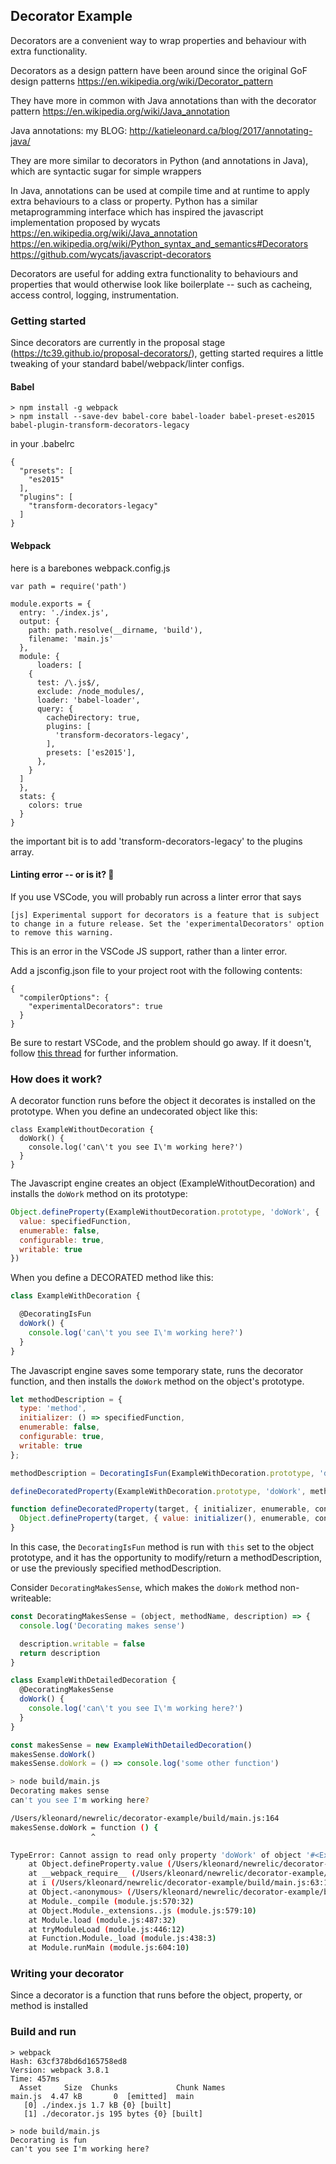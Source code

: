 ## Decorator Example

Decorators are a convenient way to wrap properties and behaviour with extra functionality.

Decorators as a design pattern have been around since the original GoF design patterns
https://en.wikipedia.org/wiki/Decorator_pattern

They have more in common with Java annotations than with the decorator pattern
https://en.wikipedia.org/wiki/Java_annotation

Java annotations: my BLOG: http://katieleonard.ca/blog/2017/annotating-java/

They are more similar to decorators in Python (and annotations in Java), which are syntactic sugar for simple wrappers

In Java, annotations can be used at compile time and at runtime to apply extra behaviours to a class or property. Python has a similar metaprogramming interface which has inspired the javascript implementation proposed by wycats
https://en.wikipedia.org/wiki/Java_annotation
https://en.wikipedia.org/wiki/Python_syntax_and_semantics#Decorators
https://github.com/wycats/javascript-decorators

Decorators are useful for adding extra functionality to behaviours and properties that would otherwise look like boilerplate -- such as cacheing, access control, logging, instrumentation.

### Getting started

Since decorators are currently in the proposal stage (https://tc39.github.io/proposal-decorators/), getting started requires a little tweaking of your standard babel/webpack/linter configs.

#### Babel

```
> npm install -g webpack
> npm install --save-dev babel-core babel-loader babel-preset-es2015 babel-plugin-transform-decorators-legacy
```

in your .babelrc

```
{
  "presets": [
    "es2015"
  ],
  "plugins": [
    "transform-decorators-legacy"
  ]
}
```

#### Webpack
here is a barebones webpack.config.js

```
var path = require('path')

module.exports = {
  entry: './index.js',
  output: {
    path: path.resolve(__dirname, 'build'),
    filename: 'main.js'
  },
  module: {
      loaders: [
    {
      test: /\.js$/,
      exclude: /node_modules/,
      loader: 'babel-loader',
      query: {
        cacheDirectory: true,
        plugins: [
          'transform-decorators-legacy',
        ],
        presets: ['es2015'],
      },
    }
  ]
  },
  stats: {
    colors: true
  }
}
```

the important bit is to add 'transform-decorators-legacy' to the plugins array.

#### Linting error -- or is it? 🤔
If you use VSCode, you will probably run across a linter error that says

```
[js] Experimental support for decorators is a feature that is subject to change in a future release. Set the 'experimentalDecorators' option to remove this warning.
```

This is an error in the VSCode JS support, rather than a linter error.

Add a jsconfig.json file to your project root with the following contents:

```
{
  "compilerOptions": {
    "experimentalDecorators": true
  }
}
```

Be sure to restart VSCode, and the problem should go away. If it doesn't, follow [this thread](https://github.com/Microsoft/vscode/issues/28097) for further information.


### How does it work?

A decorator function runs before the object it decorates is installed on the prototype. When you define an undecorated object like this:

```
class ExampleWithoutDecoration {
  doWork() {
    console.log('can\'t you see I\'m working here?')
  }
}
```

The Javascript engine creates an object (ExampleWithoutDecoration) and installs the `doWork` method on its prototype:

```javascript
Object.defineProperty(ExampleWithoutDecoration.prototype, 'doWork', {
  value: specifiedFunction,
  enumerable: false,
  configurable: true,
  writable: true
})
```

When you define a DECORATED method like this:

```javascript
class ExampleWithDecoration {

  @DecoratingIsFun
  doWork() {
    console.log('can\'t you see I\'m working here?')
  }
}
```

The Javascript engine saves some temporary state, runs the decorator function, and then installs the `doWork` method on the object's prototype.

```javascript
let methodDescription = {
  type: 'method',
  initializer: () => specifiedFunction,
  enumerable: false,
  configurable: true,
  writable: true
};

methodDescription = DecoratingIsFun(ExampleWithDecoration.prototype, 'doWork', methodDescription) || methodDescription

defineDecoratedProperty(ExampleWithDecoration.prototype, 'doWork', methodDescription);

function defineDecoratedProperty(target, { initializer, enumerable, configurable, writable }) {
  Object.defineProperty(target, { value: initializer(), enumerable, configurable, writable })
}
```

In this case, the `DecoratingIsFun` method is run with `this` set to the object prototype, and it has the opportunity to modify/return a methodDescription, or use the previously specified methodDescription.

Consider `DecoratingMakesSense`, which makes the `doWork` method non-writeable:

```javascript
const DecoratingMakesSense = (object, methodName, description) => {
  console.log('Decorating makes sense')

  description.writable = false
  return description
}

class ExampleWithDetailedDecoration {
  @DecoratingMakesSense
  doWork() {
    console.log('can\'t you see I\'m working here?')
  }
}

const makesSense = new ExampleWithDetailedDecoration()
makesSense.doWork()
makesSense.doWork = () => console.log('some other function')
```

```bash
> node build/main.js
Decorating makes sense
can't you see I'm working here?

/Users/kleonard/newrelic/decorator-example/build/main.js:164
makesSense.doWork = function () {
                  ^

TypeError: Cannot assign to read only property 'doWork' of object '#<ExampleWithDetailedDecoration>'
    at Object.defineProperty.value (/Users/kleonard/newrelic/decorator-example/build/main.js:164:19)
    at __webpack_require__ (/Users/kleonard/newrelic/decorator-example/build/main.js:20:30)
    at i (/Users/kleonard/newrelic/decorator-example/build/main.js:63:18)
    at Object.<anonymous> (/Users/kleonard/newrelic/decorator-example/build/main.js:66:10)
    at Module._compile (module.js:570:32)
    at Object.Module._extensions..js (module.js:579:10)
    at Module.load (module.js:487:32)
    at tryModuleLoad (module.js:446:12)
    at Function.Module._load (module.js:438:3)
    at Module.runMain (module.js:604:10)
```

### Writing your decorator

Since a decorator is a function that runs before the object, property, or method is installed

### Build and run

```
> webpack
Hash: 63cf378bd6d165758ed8
Version: webpack 3.8.1
Time: 457ms
  Asset     Size  Chunks             Chunk Names
main.js  4.47 kB       0  [emitted]  main
   [0] ./index.js 1.7 kB {0} [built]
   [1] ./decorator.js 195 bytes {0} [built]

> node build/main.js
Decorating is fun
can't you see I'm working here?
```
